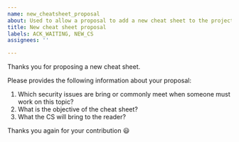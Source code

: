 ```yaml
---
name: new_cheatsheet_proposal
about: Used to allow a proposal to add a new cheat sheet to the project
title: New cheat sheet proposal
labels: ACK_WAITING, NEW_CS
assignees: ''

---
```


Thanks you for proposing a new cheat sheet.

Please provides the following information about your proposal:

1. Which security issues are bring or commonly meet when someone must work on this topic?
2. What is the objective of the cheat sheet?
3. What the CS will bring to the reader?

Thanks you again for your contribution :smiley:
